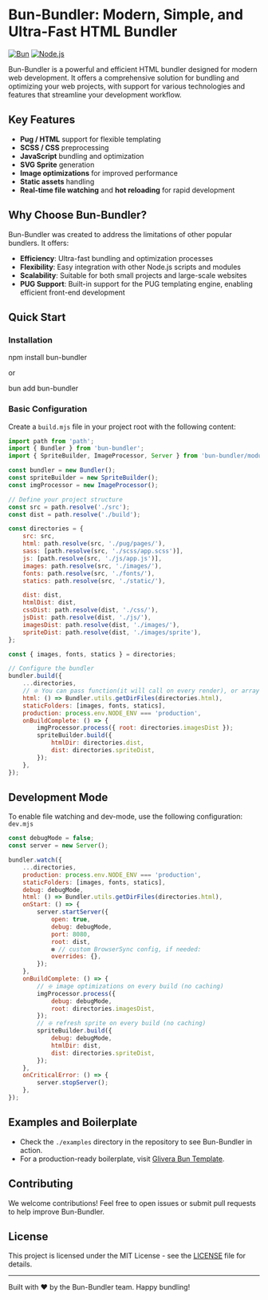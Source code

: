 # Bun-Bundler: Modern, Simple, and Ultra-Fast HTML Bundler

[![Bun](https://img.shields.io/badge/Bun-Compatible-brightgreen.svg)](https://bun.sh/)
[![Node.js](https://img.shields.io/badge/Node.js-Compatible-brightgreen.svg)](https://nodejs.org/)

Bun-Bundler is a powerful and efficient HTML bundler designed for modern web development. It offers a comprehensive solution for bundling and optimizing your web projects, with support for various technologies and features that streamline your development workflow.

## Key Features

- **Pug / HTML** support for flexible templating
- **SCSS / CSS** preprocessing
- **JavaScript** bundling and optimization
- **SVG Sprite** generation
- **Image optimizations** for improved performance
- **Static assets** handling
- **Real-time file watching** and **hot reloading** for rapid development

## Why Choose Bun-Bundler?

Bun-Bundler was created to address the limitations of other popular bundlers. It offers:

- **Efficiency**: Ultra-fast bundling and optimization processes
- **Flexibility**: Easy integration with other Node.js scripts and modules
- **Scalability**: Suitable for both small projects and large-scale websites
- **PUG Support**: Built-in support for the PUG templating engine, enabling efficient front-end development

## Quick Start

### Installation

npm install bun-bundler

or

bun add bun-bundler

### Basic Configuration

Create a `build.mjs` file in your project root with the following content:

```javascript
import path from 'path';
import { Bundler } from 'bun-bundler';
import { SpriteBuilder, ImageProcessor, Server } from 'bun-bundler/modules';

const bundler = new Bundler();
const spriteBuilder = new SpriteBuilder();
const imgProcessor = new ImageProcessor();

// Define your project structure
const src = path.resolve('./src');
const dist = path.resolve('./build');

const directories = {
	src: src,
	html: path.resolve(src, './pug/pages/'),
	sass: [path.resolve(src, './scss/app.scss')],
	js: [path.resolve(src, './js/app.js')],
	images: path.resolve(src, './images/'),
	fonts: path.resolve(src, './fonts/'),
	statics: path.resolve(src, './static/'),

	dist: dist,
	htmlDist: dist,
	cssDist: path.resolve(dist, './css/'),
	jsDist: path.resolve(dist, './js/'),
	imagesDist: path.resolve(dist, './images/'),
	spriteDist: path.resolve(dist, './images/sprite'),
};

const { images, fonts, statics } = directories;

// Configure the bundler
bundler.build({
	...directories,
	// ❇️ You can pass function(it will call on every render), or array of files
	html: () => Bundler.utils.getDirFiles(directories.html),
	staticFolders: [images, fonts, statics],
	production: process.env.NODE_ENV === 'production',
	onBuildComplete: () => {
		imgProcessor.process({ root: directories.imagesDist });
		spriteBuilder.build({
			htmlDir: directories.dist,
			dist: directories.spriteDist,
		});
	},
});
```

## Development Mode

To enable file watching and dev-mode, use the following configuration:
`dev.mjs`

```javascript
const debugMode = false;
const server = new Server();

bundler.watch({
	...directories,
	production: process.env.NODE_ENV === 'production',
	staticFolders: [images, fonts, statics],
	debug: debugMode,
	html: () => Bundler.utils.getDirFiles(directories.html),
	onStart: () => {
		server.startServer({
			open: true,
			debug: debugMode,
			port: 8080,
			root: dist,
			❇️ // custom BrowserSync config, if needed:
			overrides: {},
		});
	},
	onBuildComplete: () => {
		// ❇️ image optimizations on every build (no caching)
		imgProcessor.process({
			debug: debugMode,
			root: directories.imagesDist,
		});
		// ❇️ refresh sprite on every build (no caching)
		spriteBuilder.build({
			debug: debugMode,
			htmlDir: dist,
			dist: directories.spriteDist,
		});
	},
	onCriticalError: () => {
		server.stopServer();
	},
});
```

## Examples and Boilerplate

- Check the `./examples` directory in the repository to see Bun-Bundler in action.
- For a production-ready boilerplate, visit [Glivera Bun Template](https://github.com/glivera-team/glivera-bun-template).

## Contributing

We welcome contributions! Feel free to open issues or submit pull requests to help improve Bun-Bundler.

## License

This project is licensed under the MIT License - see the [LICENSE](LICENSE) file for details.

---

Built with ❤️ by the Bun-Bundler team. Happy bundling!
